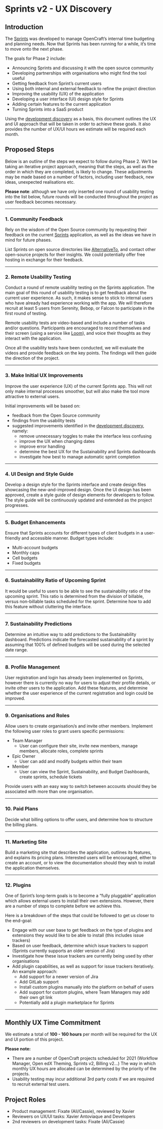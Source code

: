 # Sprints v2 - UX Discovery

## Introduction

The [Sprints][sprints-application] was developed to manage OpenCraft’s internal time budgeting and planning needs. Now that Sprints has been running for a while, it’s time to move onto the next phase. 

The goals for Phase 2 include:

- Announcing Sprints and discussing it with the open source community
- Developing partnerships with organisations who might find the tool useful
- Getting feedback from Sprint’s current users 
- Using both internal and external feedback to refine the project direction
- Improving the usability (UX) of the application
- Developing a user interface (UI) design style for Sprints
- Adding certain features to the current application
- Turning Sprints into a SaaS product

Using the [development discovery][sprints-v2-discovery] as a basis, this document outlines the UX and UI approach that will be taken in order to achieve these goals. It also provides the number of UX/UI hours we estimate will be required each month.

## Proposed Steps

Below is an outline of the steps we expect to follow during Phase 2. We’ll be taking an iterative project approach, meaning that the steps, as well as the order in which they are completed, is likely to change. These adjustments may be made based on a number of factors, including user feedback, new ideas, unexpected realisations etc.

**Please note**: although we have only inserted one round of usability testing into the list below, future rounds will be conducted throughout the project as user feedback becomes necessary.

---

### 1. Community Feedback

Rely on the wisdom of the Open Source community by requesting their feedback on the current [Sprints][sprints-application] application, as well as the ideas we have in mind for future phases.

List Sprints on open source directories like [AlternativeTo][alternative-to], and contact other open-source projects for their insights. We could potentially offer free hosting in exchange for their feedback.

---

### 2. Remote Usability Testing

Conduct a round of remote usability testing on the Sprints application. The main goal of this round of usability testing is to get feedback about the current user experience. As such, it makes sense to stick to internal users who have already had experience working with the app. We will therefore recruit at least 5 users from Serenity, Bebop, or Falcon to participate in the first round of testing.

Remote usability tests are video-based and include a number of tasks and/or questions. Participants are encouraged to record themselves and their screen (using a service like [Loom][loom-application]), and voice their thoughts as they interact with the application.

Once all the usability tests have been conducted, we will evaluate the videos and provide feedback on the key points. The findings will then guide the direction of the project.

---

### 3. Make Initial UX Improvements

Improve the user experience (UX) of the current Sprints app. This will not only make internal processes smoother, but will also make the tool more attractive to external users.

Initial improvements will be based on:

- feedback from the Open Source community
- findings from the usability tests
- suggested improvements identified in the [development discovery][sprints-v2-discovery], namely:
  - remove unnecessary toggles to make the interface less confusing
  - improve the UX when changing dates
  - improve error handling
  - determine the best UX for the Sustainability and Sprints dashboards
  - investigate how best to manage automatic sprint completion

---

### 4. UI Design and Style Guide

Develop a design style for the Sprints interface and create design files showcasing the new-and-improved design. Once the UI design has been approved, create a style guide of design elements for developers to follow. The style guide will be continuously updated and extended as the project progresses.

---

### 5. Budget Enhancements

Ensure that Sprints accounts for different types of client budgets in a user-friendly and accessible manner. Budget types include:

- Multi-account budgets
- Monthly caps
- Cell budgets
- Fixed budgets

---

### 6. Sustainability Ratio of Upcoming Sprint

It would be useful to users to be able to see the sustainability ratio of the upcoming sprint. This ratio is determined from the division of billable, versus non-billable tasks scheduled for the sprint. Determine how to add this feature without cluttering the interface.

---

### 7. Sustainability Predictions

Determine an intuitive way to add predictions to the Sustainability dashboard. Predictions indicate the forecasted sustainability of a sprint by assuming that 100% of defined budgets will be used during the selected date range.

---

### 8. Profile Management

User registration and login has already been implemented on Sprints, however there is currently no way for users to adjust their profile details, or invite other users to the application. Add these features, and determine whether the user experience of the current registration and login could be improved.

---

### 9. Organisations and Roles

Allow users to create organisation/s and invite other members. Implement the following user roles to grant users specific permissions:

- Team Manager
  - User can configure their site, invite new members, manage members, allocate roles, complete sprints
- Epic Owner
  - User can add and modify budgets within their team
- Member
  - User can view the Sprint, Sustainability, and Budget Dashboards, create sprints, schedule tickets

Provide users with an easy way to switch between accounts should they be associated with more than one organisation.

---

### 10. Paid Plans

Decide what billing options to offer users, and determine how to structure the billing plans.

---

### 11. Marketing Site

Build a marketing site that describes the application, outlines its features, and explains its pricing plans. Interested users will be encouraged, either to create an account, or to view the documentation should they wish to install the application themselves.

---

### 12. Plugins

One of Sprint’s long-term goals is to become a “fully pluggable” application which allows external users to install their own extensions. However, there are a number of steps to complete before we achieve this.

Here is a breakdown of the steps that could be followed to get us closer to the end-goal:

- Engage with our user base to get feedback on the type of plugins and extensions they would like to be able to install (this includes issue trackers)
- Based on user feedback, determine which issue trackers to support (Sprints currently supports an older version of Jira)
- Investigate how these issue trackers are currently being used by other organisations
- Add plugin capabilities, as well as support for issue trackers iteratively. An example approach:
  - Add support for a newer version of Jira
  - Add GitLab support
  - Install custom plugins manually into the platform on behalf of users
  - Add support for custom plugins, where Team Managers may add their own git link
  - Potentially add a plugin marketplace for Sprints

---

## Monthly UX Time Commitment

We estimate a total of **100 - 160 hours** per month will be required for the UX and UI portion of this project.

**Please note:**

- There are a number of OpenCraft projects scheduled for 2021 (Workflow Manager, Open edX Theming, Sprints v2, Billing v2...) The way in which monthly UX hours are allocated can be determined by the priority of the projects.
- Usability testing may incur additional 3rd party costs if we are required to recruit external test users.

## Project Roles

- Product management: Fixate (Ali/Cassie), reviewed by Xavier
- Reviewers on UX/UI tasks: Xavier Antoviaque and Developers
- 2nd reviewers on development tasks: Fixate (Ali/Cassie)

<!-- LINKS -->

[sprints-application]: https://sprints.opencraft.com/
[sprints-v2-discovery]: https://gitlab.com/opencraft/dev/sprints/-/blob/74e95b1c68a9cf2a510d7ef3cdea6dde7cd9468a/docs/discoveries/1.%20Sprints%20v2.md
[alternative-to]: https://alternativeto.net/software/ifttt/?license=opensource
[loom-application]: https://www.loom.com/
